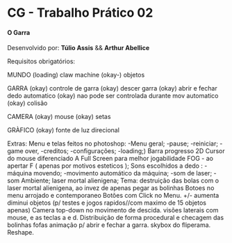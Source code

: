 # CG - Trabalho Prático 02
#### O Garra

 Desenvolvido por: **Túlio Assis** && **Arthur Abellice**
 
 
Requisitos obrigatórios:

MUNDO
(loading) claw machine
(okay-) objetos


GARRA
(okay) controle de garra
(okay) descer garra
(okay) abrir e fechar dedo automatico
(okay) nao pode ser controlada durante mov automatico
(okay) colisão

CAMERA
(okay) mouse
(okay) setas

GRÀFICO
(okay) fonte de luz direcional


Extras:
Menu e telas feitos no photoshop:
 -Menu geral;
 -pause;
 -reiniciar;
 -game over,
 -creditos;
 -configurações;
 -loading;)
Barra progresso 2D
Cursor do mouse diferenciado
A Full Screen para melhor jogabilidade
FOG - ao apertar F ( apenas por motivos esteticos );
Sons escolhidos a dedo :
	-máquina movendo;
	-movimento automático da máquina;
	-som de laser;
	-som Ambiente;
laser mortal alienigena;
Tema: destruição das bolas com o laser mortal alienigena, ao invez de apenas pegar as bolinhas
Botoes no menu arrojado e contemporaneo
Botões com Click no Menu.
+/-  aumenta diminui objetos (p/ testes e jogos rapidos//com maximo de 15 objetos apenas)
Camera top-down no movimento de descida.
visões laterais com mouse, e as teclas a e d.
Distribuição de forma procedural e checagem das bolinhas fofas
animação p/ abrir e fechar a garra.
skybox do fliperama.
Reshape.
